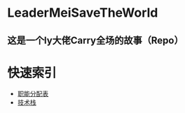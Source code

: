 # LeaderMeiSaveTheWorld
## 这是一个ly大佬Carry全场的故事（Repo）
# 快速索引
* [职能分配表](doc\functionDistribution.md)
* [技术栈](doc\techSupport.md)
